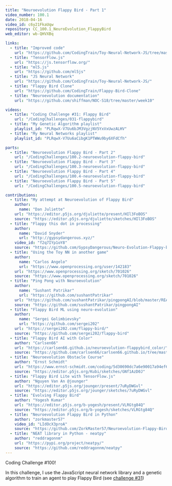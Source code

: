 ```yaml
---
title: "Neuroevolution Flappy Bird - Part 1"
video_number: 100.1
date: 2018-04-16
video_id: c6y21FkaUqw
repository: CC_100.1_NeuroEvolution_FlappyBird
web_editor: wb-QHVXBq

links:
  - title: "Improved code"
    url: "https://github.com/CodingTrain/Toy-Neural-Network-JS/tree/master/examples/neuroevolution-flappybird"
  - title: "TensorFlow.js"
    url: "https://js.tensorflow.org/"
  - title: "ml5.js"
    url: "https://github.com/ml5js"
  - title: "JS Neural Network"
    url: "https://github.com/CodingTrain/Toy-Neural-Network-JS/"
  - title: "Flappy Bird Clone"
    url: "https://github.com/CodingTrain/Flappy-Bird-Clone"
  - title: "Neuroevolution documentation"
    url: "https://github.com/shiffman/NOC-S18/tree/master/week10"

videos:
  - title: "Coding Challenge #31: Flappy Bird"
    url: "/CodingChallenges/031-flappybird"
  - title: "My Genetic Algorithm playlist"
    playlist_id: "PLRqwX-V7Uu6bJM3VgzjNV5YxVxUwzALHV"
  - title: "My Neural Networks playlist"
    playlist_id: "PLRqwX-V7Uu6aCibgK1PTWWu9by6XFdCfh"

parts:
  - title: "Neuroevolution Flappy Bird - Part 2"
    url: "/CodingChallenges/100.2-neuroevolution-flappy-bird"
  - title: "Neuroevolution Flappy Bird - Part 3"
    url: "/CodingChallenges/100.3-neuroevolution-flappy-bird"
  - title: "Neuroevolution Flappy Bird - Part 4"
    url: "/CodingChallenges/100.4-neuroevolution-flappy-bird"
  - title: "Neuroevolution Flappy Bird - Part 5"
    url: "/CodingChallenges/100.5-neuroevolution-flappy-bird"

contributions:
  - title: "My attempt at Neuroevolution of Flappy Bird"
    author:
      name: "Dan Juliette"
    url: "https://editor.p5js.org/djuliette/present/HIl3FoBOS"
    source: "https://editor.p5js.org/djuliette/sketches/HIl3FoBOS"
  - title: "Flappy this dot in processing"
    author:
      name: "David Snyder"
      url: "http://gypsydangerous.xyz/"
    video_id: "f2q7IYp1oY8"
    source: "https://github.com/GypsyDangerous/Neuro-Evolution-Flappy-bird"
  - title: "Using the Toy NN in another game"
    author:
      name: "Carlos Angelo"
      url: "https://www.openprocessing.org/user/142183"
    url: "https://www.openprocessing.org/sketch/701026"
    source: "https://www.openprocessing.org/sketch/701026"
  - title: "Ping Pong with Neuroevolution"
    author:
      name: "Sushant Patrikar"
      url: "https://github.com/sushantPatrikar"
    url: "https://github.com/sushantPatrikar/pingpongAI/blob/master/README.md"
    source: "https://github.com/sushantPatrikar/pingpongAI"
  - title: "Flappy Bird ML using neuro-evolution"
    author:
      name: "Sergei Golimbievsky"
      url: "https://github.com/sergei202"
    url: "https://sergei202.com/flappy-bird/"
    source: "https://github.com/sergei202/flappy-bird"
  - title: "Flappy Bird AI with Color"
    author: "Carlsen66"
    url: "https://carlsen66.github.io/neuroevolution-flappybird_color/"
    source: "https://github.com/carlsen66/carlsen66.github.io/tree/master/neuroevolution-flappybird_color"
  - title: "Neuroevolution Obstacle Course"
    author: "Ernst Schmidt"
    url: "https://www.ernst-schmidt.com/coding/5d30690dc7a6e90017a94ef6"
    source: "https://editor.p5js.org/Kubi/sketches/GNf1AzD0J"
  - title: "Flappy Bird Lite with TensorFlow.js"
    author: "Nguyen Van An @jounger"
    url: "https://editor.p5js.org/jounger/present/7uRyDWGvl"
    source: "https://editor.p5js.org/jounger/sketches/7uRyDWGvl"
  - title: "Evolving Flappy Bird"
    author: "Yogesh Kumar"
    url: "https://editor.p5js.org/b-yogesh/present/VLRGtg84Q"
    source: "https://editor.p5js.org/b-yogesh/sketches/VLRGtg84Q"
  - title: "Neuroevolution Flappy Bird in Python"
    author: "zorkmaster57"
    video_id: "LIdOcX3proA"
    source: "https://github.com/ZorkMaster57/Neuroevolution-Flappy-Bird-in-Python"
  - title: "NEAT library in Python - neatpy"
    author: "reddragonnm"
    url: "https://pypi.org/project/neatpy/"
    source: "https://github.com/reddragonnm/neatpy"
---
```

Coding Challenge #100!

In this challenge, I use the JavaScript neural network library and a genetic algorithm to train an agent to play Flappy Bird (see [challenge #31](https://youtu.be/cXgA1d_E-jY))
